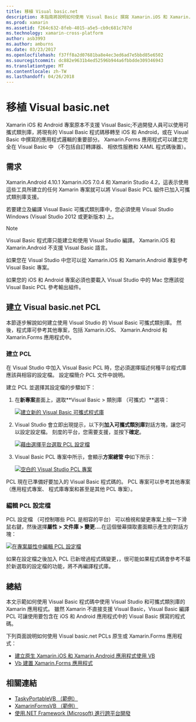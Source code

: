 ```yaml
---
title: 移植 Visual basic.net
description: 本指南將說明如何使用 Visual Basic 撰寫 Xamarin.iOS 和 Xamarin.Android 為目標的方案中可用的可攜式類別程式庫 (PCL) 專案。
ms.prod: xamarin
ms.assetid: f264c632-8feb-4015-a5e5-cb9c681c787d
ms.technology: xamarin-cross-platform
author: asb3993
ms.author: amburns
ms.date: 03/23/2017
ms.openlocfilehash: f37ff8a2d07681ba8e4ec3ed6ad7e5bbd85e6502
ms.sourcegitcommit: dc882e9631b4ed52596b944a6fbbdde309346943
ms.translationtype: MT
ms.contentlocale: zh-TW
ms.lasthandoff: 04/26/2018
---
```

# <a name="portable-visual-basicnet"></a>移植 Visual basic.net

Xamarin iOS 和 Android 專案原本不支援 Visual Basic;不過開發人員可以使用可攜式類別庫，將現有的 Visual Basic 程式碼移轉至 iOS 和 Android，或在 Visual Basic 中撰寫的應用程式邏輯的重要部分。 Xamarin.Forms 應用程式可以建立完全在 Visual Basic 中 （不包括自訂轉譯器、 相依性服務和 XAML 程式碼後置）。

## <a name="requirements"></a>需求

Xamarin.Android 4.10.1 Xamarin.iOS 7.0.4 和 Xamarin Studio 4.2，這表示使用這些工具所建立的任何 Xamarin 專案就可以將 Visual Basic PCL 組件已加入可攜式類別庫支援。

若要建立及編譯 Visual Basic 可攜式類別庫中，您必須使用 Visual Studio Windows (Visual Studio 2012 或更新版本) 上。

> [!NOTE]
> Visual Basic 程式庫只能建立和使用 Visual Studio 編譯。 Xamarin.iOS 和 Xamarin.Android 不支援 Visual Basic 語言。
>
> 如果您在 Visual Studio 中您可以從 Xamarin.iOS 和 Xamarin.Android 專案參考 Visual Basic 專案。
>
> 如果您的 iOS 和 Android 專案必須也要載入 Visual Studio 中的 Mac 您應該從 Visual Basic PCL 參考輸出組件。


## <a name="creating-a-visual-basicnet-pcl"></a>建立 Visual basic.net PCL

本節逐步解說如何建立使用 Visual Studio 的 Visual Basic 可攜式類別庫。
然後，程式庫可參考其他專案，包括 Xamarin.iOS、 Xamarin.Android 和 Xamarin.Forms 應用程式中。

### <a name="creating-a-pcl"></a>建立 PCL

在 Visual Studio 中加入 Visual Basic PCL 時，您必須選擇描述何種平台程式庫應該與相容的設定檔。 設定檔簡介 PCL 文件中說明。

建立 PCL 並選擇其設定檔的步驟如下：

1.  在**新專案**畫面上，選取**Visual Basic > 類別庫 （可攜式）**選項：

    [![](images/image1-sml.png "建立新的 Visual Basic 可攜式程式庫")](images/image1.png#lightbox)

1.  Visual Studio 會立即出現提示，以下列**加入可攜式類別庫**對話方塊，讓您可以設定設定檔。 刻度的平台，您需要支援，並按下**確定**。

    [![](images/image2-sml.png "藉由選擇平台選取 PCL 設定檔")](images/image2.png#lightbox)

1.  Visual Basic PCL 專案中所示，會顯示**方案總管 中**如下所示：

    [![](images/image3-sml.png "空白的 Visual Studio PCL 專案")](images/image3.png#lightbox)


PCL 現在已準備好要加入的 Visual Basic 程式碼的。 PCL 專案可以參考其他專案 （應用程式專案、 程式庫專案和甚至是其他 PCL 專案）。

### <a name="editing-the-pcl-profile"></a>編輯 PCL 設定檔

PCL 設定檔 （可控制哪些 PCL 是相容的平台） 可以檢視和變更專案上按一下滑鼠右鍵，然後選擇**屬性 > 文件庫 > 變更...**.在這個螢幕擷取畫面顯示產生的對話方塊：

 [![](images/image4-sml.png "在專案屬性中編輯 PCL 設定檔")](images/image4.png#lightbox)

如果在設定檔之後加入 PCL 已新增過程式碼變更，，很可能如果程式碼會參考不屬於新選取的設定檔的功能，將不再編譯程式庫。


## <a name="summary"></a>總結

本文示範如何使用 Visual Basic 程式碼中使用 Visual Studio 和可攜式類別庫的 Xamarin 應用程式。 雖然 Xamarin 不直接支援 Visual Basic，Visual Basic 編譯 PCL 可讓使用要包含在 iOS 和 Android 應用程式中的 Visual Basic 撰寫的程式碼。

下列頁面說明如何使用 Visual basic.net PCLs 原生或 Xamarin.Forms 應用程式：

- [建立原生 Xamarin.iOS 和 Xamarin.Android 應用程式使用 VB](native-apps.md)
- [Vb 建置 Xamarin.Forms 應用程式](xamarin-forms.md)


## <a name="related-links"></a>相關連結

- [TaskyPortableVB （範例）](https://github.com/xamarin/mobile-samples/tree/master/VisualBasic/TaskyPortableVB)
- [XamarinFormsVB （範例）](https://github.com/xamarin/mobile-samples/tree/master/VisualBasic/XamarinFormsVB)
- [使用.NET Framework (Microsoft) 進行跨平台開發](http://msdn.microsoft.com/library/gg597391(v=vs.110).aspx)